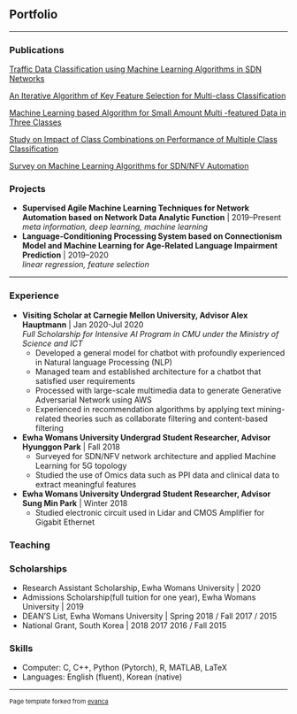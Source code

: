 ## Portfolio

---

### Publications

[Traffic Data Classification using Machine Learning Algorithms in
SDN Networks](/sample_page)


[An Iterative Algorithm of Key Feature Selection for Multi-class Classification](/pdf/sample_presentation.pdf)

[Machine Learning based Algorithm for Small Amount Multi -featured Data in Three Classes](http://example.com/)

[Study on Impact of Class Combinations on Performance of Multiple Class Classification](/pdf/sample_presentation.pdf)


[Survey on Machine Learning Algorithms for SDN/NFV Automation](http://example.com/)

### Projects

- **Supervised Agile Machine Learning Techniques for Network Automation based on Network Data Analytic Function** | 2019–Present\
*meta information, deep learning, machine learning*
- **Language-Conditioning Processing System based on Connectionism Model and Machine Learning for Age-Related Language Impairment Prediction** | 2019–2020\
*linear regression, feature selection*
---

### Experience
- **Visiting Scholar at Carnegie Mellon University, Advisor Alex Hauptmann** | Jan 2020-Jul 2020\
*Full Scholarship for Intensive AI Program in CMU under the Ministry of Science and ICT*
  * Developed a general model for chatbot with profoundly experienced in Natural language Processing (NLP)
  * Managed team and established architecture for a chatbot that satisfied user requirements
  * Processed with large-scale multimedia data to generate Generative Adversarial Network using AWS
  * Experienced in recommendation algorithms by applying text mining-related theories such as collaborate filtering
and content-based filtering
- **Ewha Womans University Undergrad Student Researcher, Advisor Hyunggon Park** | Fall 2018
  * Surveyed for SDN/NFV network architecture and applied Machine Learning for 5G topology
  * Studied the use of Omics data such as PPI data and clinical data to extract meaningful features
- **Ewha Womans University Undergrad Student Researcher, Advisor Sung Min Park** | Winter 2018
  * Studied electronic circuit used in Lidar and CMOS Amplifier for Gigabit Ethernet

### Teaching

### Scholarships
* Research Assistant Scholarship, Ewha Womans University  | 2020
* Admissions Scholarship(full tuition for one year), Ewha Womans University | 2019
* DEAN’S List, Ewha Womans University | Spring 2018 / Fall 2017 / 2015
* National Grant, South Korea | 2018 2017 2016 / Fall 2015
### Skills
- Computer: C, C++, Python (Pytorch), R, MATLAB, LaTeX
- Languages: English (fluent), Korean (native)

---
<p style="font-size:11px">Page template forked from <a href="https://github.com/evanca/quick-portfolio">evanca</a></p>
<!-- Remove above link if you don't want to attibute -->
